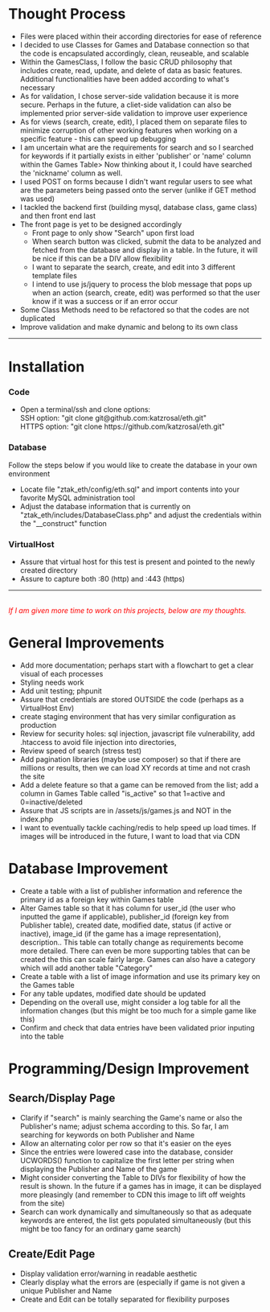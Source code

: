 <h1>
Thought Process
</h1>
<ul>
<li>Files were placed within their according directories for ease of reference</li>
<li>I decided to use Classes for Games and Database connection so that the code is encapsulated accordingly, clean, reuseable, and scalable </li>
<li>Within the GamesClass, I follow the basic CRUD philosophy that includes create, read, update, and delete of data as basic features. Additional functionalities have been added according to what's necessary</li>
<li>As for validation, I chose server-side validation because it is more secure. Perhaps in the future, a cliet-side validation can also be implemented prior server-side validation to improve user experience</li>
<li>As for views (search, create, edit), I placed them on separate files to minimize corruption of other working features when working on a specific feature - this can speed up debugging</li>
<li>I am uncertain what are the requirements for search and so I searched for keywords if it partially exists in either 'publisher' or 'name' column within the Games Table> Now thinking about it, I could have searched the 'nickname' column as well.</li>
<li>I used POST on forms because I didn't want regular users to see what are the parameters being passed onto the server (unlike if GET method was used)</li>
<li>I tackled the backend first (building mysql, database class, game class) and then front end last</li>
<li>The front page is yet to be designed accordingly
<br/>
<ul>
    <li>Front page to only show "Search" upon first load</li>
    <li>When search button was clicked, submit the data to be analyzed and fetched from the database and display in a table. In the future, it will be nice if this can be a DIV allow flexibility</li>
    <li>I want to separate the search, create, and edit into 3 different template files</li>
    <li>I intend to use js/jquery to process the blob message that pops up when an action (search, create, edit) was performed so that the user know if it was a success or if an error occur</li>
</ul>
</li>
<li>Some Class Methods need to be refactored so that the codes are not duplicated</li>
<li>Improve validation and make dynamic and belong to its own class</li>
</ul>

<hr/>

<h1>
Installation
</h1>
<h3>Code</h3>
<ul>
<li>Open a terminal/ssh and clone options:
<br/>SSH option: "git clone git@github.com:katzrosal/eth.git"
<br/>HTTPS option: "git clone https://github.com/katzrosal/eth.git"
</li>
</ul>
<h3>Database</h3>
Follow the steps below if you would like to create the database in your own environment
<ul>
<li>
Locate file "ztak_eth/config/eth.sql" and import contents into your favorite MySQL administration tool 
</li>
<li>
Adjust the database information that is currently on "ztak_eth/includes/DatabaseClass.php" and adjust the credentials within the "__construct" function
</li>
</ul>

<h3>VirtualHost</h3>
<ul>
<li>Assure that virtual host for this test is present and pointed to the newly created directory</li>
<li>Assure to capture both :80 (http) and :443 (https)</li>
</ul>

<hr/>

<br/>
<i style="color:red;">If I am given more time to work on this projects, below are my thoughts.</i>

<h1>
General Improvements
</h1>

<ul>
<li>Add more documentation; perhaps start with a flowchart to get a clear visual of each processes</li>
<li>Styling needs work</li>
<li>Add unit testing; phpunit</li>
<li>Assure that credentials are stored OUTSIDE the code (perhaps as a VirtualHost Env)</li>
<li>create staging environment that has very similar configuration as production</li>
<li>Review for security holes: sql injection, javascript file vulnerability, add .htaccess to avoid file injection into directories, </li>
<li>Review speed of search (stress test)</li>
<li>Add pagination libraries (maybe use composer) so that if there are millions or results, then we can load XY records at time and not crash the site</li>
<li>Add a delete feature so that a game can be removed from the list; add a column in Games Table called "is_active" so that 1=active and 0=inactive/deleted</li>
<li>Assure that JS scripts are in /assets/js/games.js and NOT in the index.php</li>
<li>I want to eventually tackle caching/redis to help speed up load times. If images will be introduced in the future, I want to load that via CDN</li>
</ul>

<h1>
Database Improvement
</h1>

<ul>
<li>
Create a table with a list of publisher information and reference the primary id as a foreign key within Games table
</li>
<li>
Alter Games table so that it has column for user_id (the user who inputted the game if applicable), publisher_id (foreign key from Publisher table), created date, modified date, status (if active or inactive), image_id (if the game has a image representation), description.. This table can totally change as requirements become more detailed. There can even be more supporting tables that can be created the this can scale fairly large. Games can also have a category which will add another table "Category"  
</li>
<li>
Create a table with a list of image information and use its primary key on the Games table
</li>
<li>
For any table updates, modified date should be updated
</li>
<li>
Depending on the overall use, might consider a log table for all the information changes (but this might be too much for a simple game like this)
</li>
<li>
Confirm and check that data entries have been validated prior inputing into the table
</li>
</ul>

<h1>
Programming/Design Improvement
</h1>

<h2>Search/Display Page</h2>
<ul>
<li>Clarify if "search" is mainly searching the Game's name or also the Publisher's name; adjust schema according to this. So far, I am searching for keywords on both Publisher and Name</li>
<li>Allow an alternating color per row so that it's easier on the eyes</li>
<li>Since the entries were lowered case into the database, consider UCWORDS() function to capitalize the first letter per string when displaying the Publisher and Name of the game</li>
<li>Might consider converting the Table to DIVs for flexibility of how the result is shown. In the future if a games has in image, it can be displayed more pleasingly (and remember to CDN this image to lift off weights from the site)</li>
<li>Search can work dynamically and simultaneously so that as adequate keywords are entered, the list gets populated simultaneously (but this might be too fancy for an ordinary game search)</li>
</ul>
<h2>Create/Edit Page</h2>
<ul>
<li>Display validation error/warning in readable aesthetic</li>
<li>Clearly display what the errors are (especially if game is not given a unique Publisher and Name</li>
<li>Create and Edit can be totally separated for flexibility purposes</li>
</ul>
